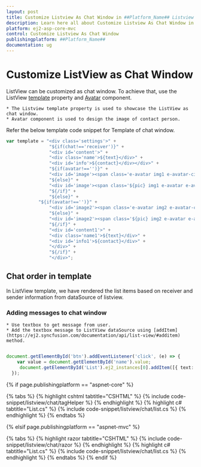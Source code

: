 ```yaml
---
layout: post
title: Customize Listview As Chat Window in ##Platform_Name## Listview Component
description: Learn here all about Customize Listview As Chat Window in Syncfusion ##Platform_Name## Listview component and more.
platform: ej2-asp-core-mvc
control: Customize Listview As Chat Window
publishingplatform: ##Platform_Name##
documentation: ug
---
```


# Customize ListView as Chat Window

ListView can be customized as chat window. To achieve that, use the ListView [template](https://ej2.syncfusion.com/documentation/api/list-view/#template) property and [Avatar](https://ej2.syncfusion.com/documentation/avatar/getting-started) component.

    * The Listview template property is used to showcase the ListView as chat window.
    * Avatar component is used to design the image of contact person.

Refer the below template code snippet for Template of chat window.

```typescript
var template = "<div class='settings'>" +
                "${if(chat!=='receiver')}" +
                "<div id='content'>" +
                "<div class='name'>${text}</div>" +
                "<div id='info'>${contact}</div></div>" +
                "${if(avatar!=='')}" +
                "<div id='image'><span class='e-avatar img1 e-avatar-circle'>${avatar}</span></div>" +
                "${else}" +
                "<div id='image'><span class='${pic} img1 e-avatar e-avatar-circle'> </span></div>" +
                "${/if}" +
                "${else}" +
            "${if(avatar!=='')}" +
                "<div id='image2'><span class='e-avatar img2 e-avatar-circle'>${avatar}</span></div>" +
                "${else}" +
                "<div id='image2'><span class='${pic} img2 e-avatar e-avatar-circle'> </span></div>" +
                "${/if}" +
                "<div id='content1'>" +
                "<div class='name1'>${text}</div>" +
                "<div id='info1'>${contact}</div>" +
                "</div>" +
                "${/if}" +
                "</div>";
```

## Chat order in template

In ListView template, we have rendered the list items based on receiver and sender information from dataSource of listview.

### Adding messages to chat window

    * Use textbox to get message from user.
    * Add the textbox message to ListView dataSource using [addItem](https://ej2.syncfusion.com/documentation/api/list-view/#additem) method.

```typescript

document.getElementById('btn').addEventListener('click', (e) => {
    var value = document.getElementById('name').value;
     document.getElementById('List').ej2_instances[0].addItem([{ text: "Amenda", contact: value, id: "2", avatar: "A", pic: "", chat: "receiver" }]);
  });

```

{% if page.publishingplatform == "aspnet-core" %}

{% tabs %}
{% highlight cshtml tabtitle="CSHTML" %}
{% include code-snippet/listview/chat/tagHelper %}
{% endhighlight %}
{% highlight c# tabtitle="List.cs" %}
{% include code-snippet/listview/chat/list.cs %}
{% endhighlight %}
{% endtabs %}

{% elsif page.publishingplatform == "aspnet-mvc" %}

{% tabs %}
{% highlight razor tabtitle="CSHTML" %}
{% include code-snippet/listview/chat/razor %}
{% endhighlight %}
{% highlight c# tabtitle="List.cs" %}
{% include code-snippet/listview/chat/list.cs %}
{% endhighlight %}
{% endtabs %}
{% endif %}

